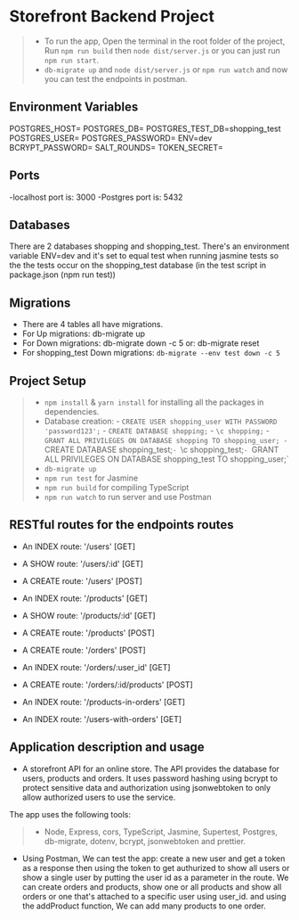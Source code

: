# Storefront Backend Project

>- To run the app, Open the terminal in the root folder of the project, Run `npm run build` then `node dist/server.js` or you can just run `npm run start`.
>- `db-migrate up` and `node dist/server.js` or `npm run watch` and now you can test the endpoints in postman.


## Environment Variables

POSTGRES_HOST=
POSTGRES_DB=
POSTGRES_TEST_DB=shopping_test
POSTGRES_USER=
POSTGRES_PASSWORD=
ENV=dev
BCRYPT_PASSWORD=
SALT_ROUNDS=
TOKEN_SECRET=

## Ports

-localhost port is: 3000
-Postgres port is: 5432

## Databases

There are 2 databases shopping and shopping_test. There's an environment variable ENV=dev
and it's set to equal test when running jasmine tests so the the tests occur on the shopping_test database (in the test script in package.json (npm run test))

## Migrations

- There are 4 tables all have migrations.
- For Up migrations: db-migrate up
- For Down migrations: db-migrate down -c 5  or: db-migrate reset
- For shopping_test Down migrations: `db-migrate --env test down -c 5`

## Project Setup

> - `npm install` & `yarn install` for installing all the packages in dependencies.
> - Database creation:
      -  `CREATE USER shopping_user WITH PASSWORD 'password123';`
      -  `CREATE DATABASE shopping;`
      -  `\c shopping;`
      -  `GRANT ALL PRIVILEGES ON DATABASE shopping TO shopping_user;
      -  `CREATE DATABASE shopping_test;`
      -  `\c shopping_test;`
      -  `GRANT ALL PRIVILEGES ON DATABASE shopping_test TO shopping_user;`
> - `db-migrate up`
> - `npm run test` for Jasmine
> - `npm run build` for compiling TypeScript
> - `npm run watch` to run server and use Postman

## RESTful routes for the endpoints routes


- An INDEX route: '/users' [GET]
- A SHOW route: '/users/:id' [GET]
- A CREATE route: '/users' [POST]

- An INDEX route: '/products' [GET]
- A SHOW route: '/products/:id' [GET]
- A CREATE route: '/products' [POST]

- A CREATE route: '/orders' [POST]
- An INDEX route: '/orders/:user_id' [GET]
- A CREATE route: '/orders/:id/products' [POST]

- An INDEX route: '/products-in-orders' [GET]
- An INDEX route: '/users-with-orders' [GET]


## Application description and usage
- A storefront API for an online store. The API provides the database for users, products and orders. It uses password hashing using bcrypt to protect sensitive data and authorization using jsonwebtoken to only allow authorized users to use the service.

The app uses the following tools:
> - Node, Express, cors, TypeScript, Jasmine, Supertest, Postgres, db-migrate, dotenv, bcrypt, jsonwebtoken and prettier.

- Using Postman, We can test the app: create a new user and get a token as a response then using the token to get authurized to show all users or show a single user by putting the user id as a parameter in the route. We can create orders and products, show one or all products and show all orders or one that's attached to a specific user using user_id. and using the addProduct function, We can add many products to one order. 
